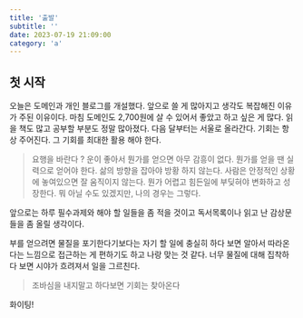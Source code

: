 ```yaml
---
title: '출발'
subtitle: ''
date: 2023-07-19 21:09:00
category: 'a'
---
```


## 첫 시작 

오늘은 도메인과 개인 블로그를 개설했다. 앞으로 쓸 게 많아지고 생각도 복잡해진 이유가 주된 이유이다. 마침 도메인도 2,700원에 살 수 있어서 좋았고 하고 싶은 게 많다. 읽을 책도 많고 공부할 부분도 정말 많아졌다. 다음 달부터는 서울로 올라간다. 기회는 항상 주어진다. 그 기회를 최대한 활용 해야 한다.

> 요행을 바란다 ? 운이 좋아서 뭔가를 얻으면 아무 감흥이 없다. 뭔가를 얻을 땐 실력으로 얻어야 한다. 삶의 방향을 잡아야 방황 하지 않는다.
사람은 안정적인 상황에 놓여있으면 잘 움직이지 않는다. 뭔가 어렵고 힘든일에 부딪혀야 변화하고 성장한다. 뭐 아닐 수도 있겠지만, 나의 경우는 그렇다.

앞으로는 하루 필수과제와 해야 할 일들을 좀 적을 것이고 독서목록이나 읽고 난 감상문들을 좀 올릴 생각이다.

부를 얻으려면 물질을 포기한다기보다는 자기 할 일에 충실히 하다 보면 알아서 따라온다는 느낌으로 접근하는 게 편하기도 하고 나랑 맞는 것 같다. 너무 물질에 대해 집착하다 보면 시야가 흐려져서 일을 그르친다. 
<br />
> 조바심을 내지말고 하다보면 기회는 찾아온다

화이팅!

